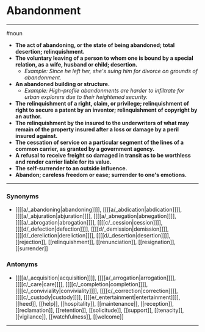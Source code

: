 # Abandonment
---
#noun
- **The act of abandoning, or the state of being abandoned; total desertion; relinquishment.**
- **The voluntary leaving of a person to whom one is bound by a special relation, as a wife, husband or child; desertion.**
	- _Example: Since he left her, she's suing him for divorce on grounds of abandonment._
- **An abandoned building or structure.**
	- _Example: High-profile abandonments are harder to infiltrate for urban explorers due to their heightened security._
- **The relinquishment of a right, claim, or privilege; relinquishment of right to secure a patent by an inventor; relinquishment of copyright by an author.**
- **The relinquishment by the insured to the underwriters of what may remain of the property insured after a loss or damage by a peril insured against.**
- **The cessation of service on a particular segment of the lines of a common carrier, as granted by a government agency.**
- **A refusal to receive freight so damaged in transit as to be worthless and render carrier liable for its value.**
- **The self-surrender to an outside influence.**
- **Abandon; careless freedom or ease; surrender to one's emotions.**
---
### Synonyms
- [[[[a/_abandoning|abandoning]]]], [[[[a/_abdication|abdication]]]], [[[[a/_abjuration|abjuration]]]], [[[[a/_abnegation|abnegation]]]], [[[[a/_abrogation|abrogation]]]], [[[[c/_cession|cession]]]], [[[[d/_defection|defection]]]], [[[[d/_demission|demission]]]], [[[[d/_dereliction|dereliction]]]], [[[[d/_desertion|desertion]]]], [[rejection]], [[relinquishment]], [[renunciation]], [[resignation]], [[surrender]]
### Antonyms
- [[[[a/_acquisition|acquisition]]]], [[[[a/_arrogation|arrogation]]]], [[[[c/_care|care]]]], [[[[c/_completion|completion]]]], [[[[c/_conviviality|conviviality]]]], [[[[c/_correction|correction]]]], [[[[c/_custody|custody]]]], [[[[e/_entertainment|entertainment]]]], [[heed]], [[help]], [[hospitality]], [[maintenance]], [[reception]], [[reclamation]], [[retention]], [[solicitude]], [[support]], [[tenacity]], [[vigilance]], [[watchfulness]], [[welcome]]
---
